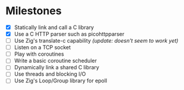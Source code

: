 # Milestones

- [x] Statically link and call a C library
- [x] Use a C HTTP parser such as picohttpparser
- [ ] Use Zig's translate-c capability *(update: doesn't seem to work yet)*
- [ ] Listen on a TCP socket
- [ ] Play with coroutines
- [ ] Write a basic coroutine scheduler
- [ ] Dynamically link a shared C library
- [ ] Use threads and blocking I/O
- [ ] Use Zig's Loop/Group library for epoll
